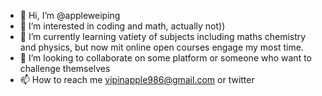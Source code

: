 - 👋 Hi, I’m @appleweiping
- 👀 I’m interested in coding and math, actually not))
- 🌱 I’m currently learning vatiety of subjects including maths chemistry and physics, but now mit online open courses engage my most time.
- 💞️ I’m looking to collaborate on some platform or someone who want to challenge themselves
- 📫 How to reach me vipinapple986@gmail.com or twitter

<!---
appleweiping/appleweiping is a ✨ special ✨ repository because its `README.md` (this file) appears on your GitHub profile.
You can click the Preview link to take a look at your changes.
--->

